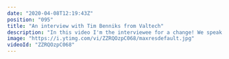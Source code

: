 ```yaml
---
date: "2020-04-08T12:19:43Z"
position: "095"
title: "An interview with Tim Benniks from Valtech"
description: "In this video I'm the interviewee for a change! We speak about the #vuejsamsterdam conference I just spoke at, about how I interact with the Vue.js community, how I personally interact with clients and teams, about the future of automation in the tech space and how I see innovation in enterprise software. Lot's of good stuff!\n\n1:20 About the conference.\n1:50 About the talk: Team First.\n4:00 FATTY. Public Accountability.\n10:19 Innovation on enterprise level.\n17:30 About failing and behavior.\n21:10 What do you drink while coding?\n\nFollow me here:\nWebsite: https://timbenniks.nl/\nTwitter: https://twitter.com/timbenniks\nGithub: https://github.com/timbenniks\n\nContent created in collaboration with front-end developer love:\nhttps://vuejs.amsterdam\nhttps://twitter.com/vuejsamsterdam"
image: "https://i.ytimg.com/vi/ZZRQOzpC068/maxresdefault.jpg"
videoId: "ZZRQOzpC068"
---
```


